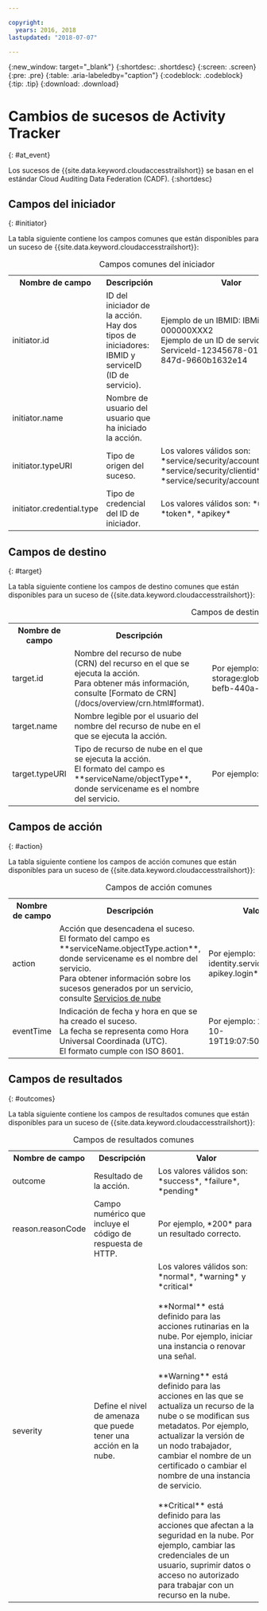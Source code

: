 ```yaml
---

copyright:
  years: 2016, 2018
lastupdated: "2018-07-07"

---
```


{:new_window: target="_blank"}
{:shortdesc: .shortdesc}
{:screen: .screen}
{:pre: .pre}
{:table: .aria-labeledby="caption"}
{:codeblock: .codeblock}
{:tip: .tip}
{:download: .download}



# Cambios de sucesos de Activity Tracker
{: #at_event}

Los sucesos de {{site.data.keyword.cloudaccesstrailshort}} se basan en el estándar Cloud Auditing Data Federation (CADF). 
{:shortdesc}

## Campos del iniciador
{: #initiator}

La tabla siguiente contiene los campos comunes que están disponibles para un suceso de {{site.data.keyword.cloudaccesstrailshort}}:

<table>
  <caption>Campos comunes del iniciador</caption>
  <tr>
    <th>Nombre de campo</th>
	  <th>Descripción</th>
    <th>Valor</th>
  </tr>
  <tr>
    <td>initiator.id</td>
	  <td>ID del iniciador de la acción. </br>Hay dos tipos de iniciadores: IBMID y serviceID (ID de servicio).</td>
    <td>Ejemplo de un IBMID: IBMid-000000XXX2 </br>Ejemplo de un ID de servicio: iam-ServiceId-12345678-0165-4c89-847d-9660b1632e14</td>
  </tr>
  <tr>
    <td>initiator.name</td>
	  <td>Nombre de usuario del usuario que ha iniciado la acción.</td>
    <td></td>
  </tr>
  <tr>
    <td>initiator.typeURI</td>
	  <td>Tipo de origen del suceso.</td>
    <td>Los valores válidos son: *service/security/account/user*, *service/security/clientid*, *service/security/account/serviceid*</td>
  </tr>
  <tr>
    <td>initiator.credential.type</td>
	  <td>Tipo de credencial del ID de iniciador. </td>
    <td>Los valores válidos son: *user*, *token*, *apikey*</td>
  </tr>
</table>

## Campos de destino
{: #target}

La tabla siguiente contiene los campos de destino comunes que están disponibles para un suceso de {{site.data.keyword.cloudaccesstrailshort}}:

<table>
  <caption>Campos de destino comunes</caption>
  <tr>
    <th>Nombre de campo</th>
	  <th>Descripción</th>
    <th>Valor</th>
  </tr>
  <tr>
    <td>target.id</td>
	  <td>Nombre del recurso de nube (CRN) del recurso en el que se ejecuta la acción. </br>Para obtener más información, consulte [Formato de CRN](/docs/overview/crn.html#format).</td>
    <td>Por ejemplo: `crn:v1:bluemix:public:cloud-object-storage:global:a/12345678e6232019c6567c9123456789:fr56et47-befb-440a-a223c-12345678dae1:bucket:bucket1`</td>
  </tr>
  <tr>
    <td>target.name</td>
	  <td>Nombre legible por el usuario del nombre del recurso de nube en el que se ejecuta la acción.</td>
    <td></td>
  </tr>
  <tr>
    <td>target.typeURI</td>
    <td>Tipo de recurso de nube en el que se ejecuta la acción. </br>El formato del campo es **serviceName/objectType**, donde servicename es el nombre del servicio. </td>
	  <td>Por ejemplo: `iam-am/policy` o `cloud-object-storage/bucket/acl`</td>
  </tr>
</table>
 
## Campos de acción
{: #action}

La tabla siguiente contiene los campos de acción comunes que están disponibles para un suceso de {{site.data.keyword.cloudaccesstrailshort}}:

<table>
  <caption>Campos de acción comunes</caption>
  <tr>
    <th>Nombre de campo</th>
	  <th>Descripción</th>
    <th>Valor</th>
  </tr>
  <tr>
    <td>action</td>
	  <td>Acción que desencadena el suceso. </br>El formato del campo es **serviceName.objectType.action**, donde servicename es el nombre del servicio. </br>Para obtener información sobre los sucesos generados por un servicio, consulte <a href="/docs/services/cloud-activity-tracker/cloud_services.html#cloud_services">Servicios de nube</a></td>
    <td>Por ejemplo: *iam-identity.serviceid-apikey.login*</td>
  </tr>
  <tr>
    <td>eventTime</td>
	  <td>Indicación de fecha y hora en que se ha creado el suceso. </br>La fecha se representa como Hora Universal Coordinada (UTC). </br>El formato cumple con ISO 8601.</td>
    <td>Por ejemplo: 2017-10-19T19:07:50.32+0000<td>
  </tr>
</table>

## Campos de resultados
{: #outcomes}

La tabla siguiente contiene los campos de resultados comunes que están disponibles para un suceso de {{site.data.keyword.cloudaccesstrailshort}}:

<table>
  <caption>Campos de resultados comunes</caption>
  <tr>
    <th>Nombre de campo</th>
	  <th>Descripción</th>
    <th>Valor</th>
  </tr>
  <tr>
    <td>outcome</td>
	  <td>Resultado de la acción. </td>
    <td>Los valores válidos son: *success*, *failure*, *pending*</td>
  </tr>
  <tr>
    <td>reason.reasonCode</td>
	  <td>Campo numérico que incluye el código de respuesta de HTTP. </td>
    <td>Por ejemplo, *200* para un resultado correcto.</td>
  </tr>
  <tr>
    <td>severity</td>
	  <td>Define el nivel de amenaza que puede tener una acción en la nube.  </td>
    <td>Los valores válidos son: *normal*, *warning* y *critical* </br></br>**Normal** está definido para las acciones rutinarias en la nube. Por ejemplo, iniciar una instancia o renovar una señal. </br></br>**Warning** está definido para las acciones en las que se actualiza un recurso de la nube o se modifican sus metadatos. Por ejemplo, actualizar la versión de un nodo trabajador, cambiar el nombre de un certificado o cambiar el nombre de una instancia de servicio. </br></br>**Critical** está definido para las acciones que afectan a la seguridad en la nube. Por ejemplo, cambiar las credenciales de un usuario, suprimir datos o acceso no autorizado para trabajar con un recurso en la nube. </td>
  </tr>
</table>

